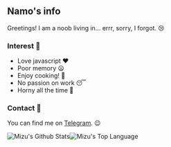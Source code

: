 ## Namo's info
Greetings! I am a noob living in... errr, sorry, I forgot. 😢

### Interest 🐾
- Love javascript ❤️
- Poor memory 😦
- Enjoy cooking! 🍥
- No passion on work 😴
- Horny all the time 🥰

### Contact 📄
You can find me on [Telegram][tg]. 😉

<img align="center" alt="Mizu's Github Stats" src="https://github-readme-stats.vercel.app/api?username=namolite&hide=prs,issues,contribs&count_private=true&show_icons=true&show_owner=true" /><img align="center" alt="Mizu's Top Language" src="https://gh-readme-stats-krish-the-dev.vercel.app/api/top-langs/?username=namolite&layout=compact" />

[tg]:https://t.me/unlimited_echo_bot
